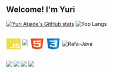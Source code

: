 ## Welcome! I'm Yuri

[![Yuri Ataide's GitHub stats](https://github-readme-stats-yuriataaides-projects.vercel.app/api?username=yuriataaide&theme=dracula)](https://github.com/anuraghazra/github-readme-stats)
![Top Langs](https://github-readme-stats-yuriataaides-projects.vercel.app/api/top-langs/?username=yuriataaide&layout=compact&theme=dracula)

<div style="display: inline_block"><br>
  <img align="center" alt="Yuri-Js" height="30" width="40" src="https://raw.githubusercontent.com/devicons/devicon/master/icons/javascript/javascript-plain.svg">
  <img src="https://cdn.jsdelivr.net/gh/devicons/devicon@latest/icons/typescript/typescript-original.svg" />    
  <img align="center" alt="Yuri-HTML" height="30" width="40" src="https://raw.githubusercontent.com/devicons/devicon/master/icons/html5/html5-original.svg">
  <img align="center" alt="Yuri-CSS" height="30" width="40" src="https://raw.githubusercontent.com/devicons/devicon/master/icons/css3/css3-original.svg">
  <img align="center" alt="Rafa-Java" height="30" width="40" src="https://cdn.jsdelivr.net/gh/devicons/devicon@latest/icons/java/java-original.svg" />

</div>

##

<div>
  <a href="https://www.instagram.com/ataaideyuri/" target="_blanket"><img align="center" src="https://img.shields.io/badge/Instagram-E4405F?style=for-the-badge&logo=instagram&logoColor=white"></a>
  <a href="https://x.com/yuriataaide" target="_blanket"><img align="center" src="https://img.shields.io/badge/Twitter-1DA1F2?style=for-the-badge&logo=twitter&logoColor=white"></a>
  <a href="https://www.linkedin.com/in/yuri-ataide-826521239/" target="_blanket"><img align="center" src="https://img.shields.io/badge/LinkedIn-0077B5?style=for-the-badge&logo=linkedin&logoColor=white"></a>
  <a href="https://discord.gg/nMFkfQzkHd" target="_blanket"><img align="center" src="https://img.shields.io/badge/Discord-7289DA?style=for-the-badge&logo=discord&logoColor=white"></a>
</div>

